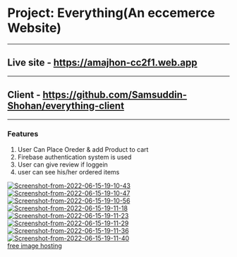 # Project: Everything(An eccemerce Website)

---

## Live site - https://amajhon-cc2f1.web.app

---

## Client - https://github.com/Samsuddin-Shohan/everything-client

---

### Features

1. User Can Place Oreder & add Product to cart
2. Firebase authentication system is used
3. User can give review if loggein
4. user can see his/her ordered items

<a href="https://ibb.co/2PVQb0c"><img src="https://i.ibb.co/q9qfZLm/Screenshot-from-2022-06-15-19-10-43.png" alt="Screenshot-from-2022-06-15-19-10-43" border="0"></a>
<a href="https://ibb.co/D4ymNrq"><img src="https://i.ibb.co/TcSJZWC/Screenshot-from-2022-06-15-19-10-47.png" alt="Screenshot-from-2022-06-15-19-10-47" border="0"></a>
<a href="https://ibb.co/RpRMqq6"><img src="https://i.ibb.co/gMkXxxW/Screenshot-from-2022-06-15-19-10-56.png" alt="Screenshot-from-2022-06-15-19-10-56" border="0"></a>
<a href="https://ibb.co/xGGz0w7"><img src="https://i.ibb.co/XppFg6C/Screenshot-from-2022-06-15-19-11-18.png" alt="Screenshot-from-2022-06-15-19-11-18" border="0"></a>
<a href="https://ibb.co/SnQ6x0W"><img src="https://i.ibb.co/cFbyvtM/Screenshot-from-2022-06-15-19-11-23.png" alt="Screenshot-from-2022-06-15-19-11-23" border="0"></a>
<a href="https://ibb.co/K0GB3tQ"><img src="https://i.ibb.co/mDBdMnY/Screenshot-from-2022-06-15-19-11-29.png" alt="Screenshot-from-2022-06-15-19-11-29" border="0"></a>
<a href="https://ibb.co/LpNcLTD"><img src="https://i.ibb.co/GPH8KZf/Screenshot-from-2022-06-15-19-11-36.png" alt="Screenshot-from-2022-06-15-19-11-36" border="0"></a>
<a href="https://ibb.co/Sw1vt4M"><img src="https://i.ibb.co/3m8hp9j/Screenshot-from-2022-06-15-19-11-40.png" alt="Screenshot-from-2022-06-15-19-11-40" border="0"></a><br /><a target='_blank' href='https://imgbb.com/'>free image hosting</a><br />
